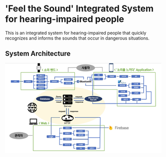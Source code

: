 # 'Feel the Sound' Integrated System for hearing-impaired people
This is an integrated system for hearing-impaired people that quickly recognizes and informs the sounds that occur in dangerous situations.

## System Architecture
![img](./Images/SystemArchitecture.png)
